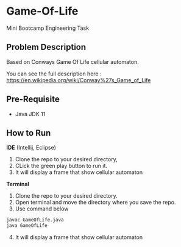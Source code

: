 # Game-Of-Life
Mini Bootcamp Engineering Task

## Problem Description
Based on Conways Game Of Life cellular automaton. 

You can see the full description here :
https://en.wikipedia.org/wiki/Conway%27s_Game_of_Life

## Pre-Requisite
- Java JDK 11

## How to Run

**IDE** (Intellij, Eclipse)
1. Clone the repo to your desired directory,
2. CLick the green play button to run it.
3. It will display a frame that show cellular automaton

**Terminal**
1. Clone the repo to your desired directory.
2. Open terminal and move the directory where you save the repo. 
3. Use command below
```bash
javac GameOfLife.java
java GameOfLife
```
4. It will display a frame that show cellular automaton
